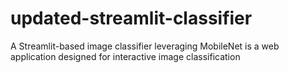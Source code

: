 # updated-streamlit-classifier
A Streamlit-based image classifier leveraging MobileNet is a web application designed for interactive image classification

